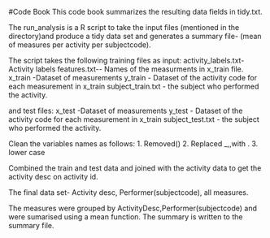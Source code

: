 #Code Book
This code book summarizes the resulting data fields in tidy.txt.

The run_analysis is a R script to take the input files (mentioned in the directory)and produce a tidy data set and generates a summary file- (mean of measures per activity per subjectcode).

The script takes the following training files as input: activity_labels.txt- Activity labels features.txt-- Names of the measurments in x_train file. x_train -Dataset of measurements y_train - Dataset of the activity code for each measurement in x_train subject_train.txt - the subject who performed the activity.

and test files: x_test -Dataset of measurements y_test - Dataset of the activity code for each measurement in x_train subject_test.txt - the subject who performed the activity.

Clean the variables names as follows: 1. Removed() 2. Replaced _,,with . 3. lower case

Combined the train and test data and joined with the activity data to get the activity desc on activity id.

The final data set- Activity desc, Performer(subjectcode), all measures.

The measures were grouped by ActivityDesc,Performer(subjectcode) and were sumarised using a mean function. The summary is written to the summary file.
